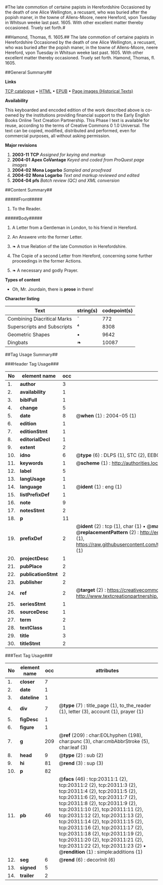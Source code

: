 #The late commotion of certaine papists in Herefordshire Occasioned by the death of one Alice Wellington, a recusant, who was buried after the popish maner, in the towne of Allens-Moore, neere Hereford, vpon Tuesday in Whitsun weeke last past. 1605. With other excellent matter thereby occasioned. Truely set forth.#

##Hamond, Thomas, fl. 1605.##
The late commotion of certaine papists in Herefordshire Occasioned by the death of one Alice Wellington, a recusant, who was buried after the popish maner, in the towne of Allens-Moore, neere Hereford, vpon Tuesday in Whitsun weeke last past. 1605. With other excellent matter thereby occasioned. Truely set forth.
Hamond, Thomas, fl. 1605.

##General Summary##

**Links**

[TCP catalogue](http://www.ota.ox.ac.uk/tcp/)  • 
[HTML](http://tei.it.ox.ac.uk/tcp/Texts-HTML/free/A14/A14924.html)  • 
[EPUB](http://tei.it.ox.ac.uk/tcp/Texts-EPUB/free/A14/A14924.epub) • 
[Page images (Historical Texts)](https://data.historicaltexts.jisc.ac.uk/view?pubId=eebo-99854857e&pageId=eebo-99854857e-20311-1)

**Availability**

This keyboarded and encoded edition of the
	       work described above is co-owned by the institutions
	       providing financial support to the Early English Books
	       Online Text Creation Partnership. This Phase I text is
	       available for reuse, according to the terms of Creative
	       Commons 0 1.0 Universal. The text can be copied,
	       modified, distributed and performed, even for
	       commercial purposes, all without asking permission.

**Major revisions**

1. __2003-11__ __TCP__ *Assigned for keying and markup*
1. __2004-01__ __Apex CoVantage__ *Keyed and coded from ProQuest page images*
1. __2004-02__ __Mona Logarbo__ *Sampled and proofread*
1. __2004-02__ __Mona Logarbo__ *Text and markup reviewed and edited*
1. __2004-04__ __pfs__ *Batch review (QC) and XML conversion*

##Content Summary##

#####Front#####

1. To the Reader.

#####Body#####

1. A Letter from a Gentleman in London, to his friend in Hereford.

1. An Answere vnto the former Letter.

1. ❧ A true Relation of the late Commotion in Herefordshire.

1. The Copie of a second Letter from Hereford, concerning some further proceedings in the former Actions.

1. ❧ A necessary and godly Prayer.

**Types of content**

  * Oh, Mr. Jourdain, there is **prose** in there!

**Character listing**


|Text|string(s)|codepoint(s)|
|---|---|---|
|Combining             Diacritical Marks|̄|772|
|Superscripts             and Subscripts|⁴|8308|
|Geometric Shapes|▪|9642|
|Dingbats|❧|10087|

##Tag Usage Summary##

###Header Tag Usage###

|No|element name|occ|attributes|
|---|---|---|---|
|1.|__author__|3||
|2.|__availability__|1||
|3.|__biblFull__|1||
|4.|__change__|5||
|5.|__date__|8| @__when__ (1) : 2004-05 (1)|
|6.|__edition__|1||
|7.|__editionStmt__|1||
|8.|__editorialDecl__|1||
|9.|__extent__|2||
|10.|__idno__|6| @__type__ (6) : DLPS (1), STC (2), EEBO-CITATION (1), PROQUEST (1), VID (1)|
|11.|__keywords__|1| @__scheme__ (1) : http://authorities.loc.gov/ (1)|
|12.|__label__|5||
|13.|__langUsage__|1||
|14.|__language__|1| @__ident__ (1) : eng (1)|
|15.|__listPrefixDef__|1||
|16.|__note__|9||
|17.|__notesStmt__|2||
|18.|__p__|11||
|19.|__prefixDef__|2| @__ident__ (2) : tcp (1), char (1)  •  @__matchPattern__ (2) : ([0-9\-]+):([0-9IVX]+) (1), (.+) (1)  •  @__replacementPattern__ (2) : http://eebo.chadwyck.com/downloadtiff?vid=$1&page=$2 (1), https://raw.githubusercontent.com/textcreationpartnership/Texts/master/tcpchars.xml#$1 (1)|
|20.|__projectDesc__|1||
|21.|__pubPlace__|2||
|22.|__publicationStmt__|2||
|23.|__publisher__|2||
|24.|__ref__|2| @__target__ (2) : https://creativecommons.org/publicdomain/zero/1.0/ (1), http://www.textcreationpartnership.org/docs/. (1)|
|25.|__seriesStmt__|1||
|26.|__sourceDesc__|1||
|27.|__term__|2||
|28.|__textClass__|1||
|29.|__title__|3||
|30.|__titleStmt__|2||


###Text Tag Usage###

|No|element name|occ|attributes|
|---|---|---|---|
|1.|__closer__|7||
|2.|__date__|1||
|3.|__dateline__|1||
|4.|__div__|7| @__type__ (7) : title_page (1), to_the_reader (1), letter (3), account (1), prayer (1)|
|5.|__figDesc__|1||
|6.|__figure__|1||
|7.|__g__|209| @__ref__ (209) : char:EOLhyphen (198), char:punc (3), char:cmbAbbrStroke (5), char:leaf (3)|
|8.|__head__|9| @__type__ (2) : sub (2)|
|9.|__hi__|81| @__rend__ (3) : sup (3)|
|10.|__p__|82||
|11.|__pb__|46| @__facs__ (46) : tcp:20311:1 (2), tcp:20311:2 (2), tcp:20311:3 (2), tcp:20311:4 (2), tcp:20311:5 (2), tcp:20311:6 (2), tcp:20311:7 (2), tcp:20311:8 (2), tcp:20311:9 (2), tcp:20311:10 (2), tcp:20311:11 (2), tcp:20311:12 (2), tcp:20311:13 (2), tcp:20311:14 (2), tcp:20311:15 (2), tcp:20311:16 (2), tcp:20311:17 (2), tcp:20311:18 (2), tcp:20311:19 (2), tcp:20311:20 (2), tcp:20311:21 (2), tcp:20311:22 (2), tcp:20311:23 (2)  •  @__rendition__ (1) : simple:additions (1)|
|12.|__seg__|6| @__rend__ (6) : decorInit (6)|
|13.|__signed__|5||
|14.|__trailer__|2||
